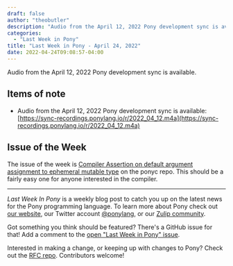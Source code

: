 ```yaml
---
draft: false
author: "theobutler"
description: "Audio from the April 12, 2022 Pony development sync is available."
categories:
  - "Last Week in Pony"
title: "Last Week in Pony - April 24, 2022"
date: 2022-04-24T09:08:57-04:00
---
```


Audio from the April 12, 2022 Pony development sync is available.

<!-- more -->

## Items of note

- Audio from the April 12, 2022 Pony development sync is available: [https://sync-recordings.ponylang.io/r/2022_04_12.m4a](https://sync-recordings.ponylang.io/r/2022_04_12.m4a)

## Issue of the Week

The issue of the week is [Compiler Assertion on default argument assignment to ephemeral mutable type](https://github.com/ponylang/ponyc/issues/4089) on the ponyc repo. This should be a fairly easy one for anyone interested in the compiler.

---

_Last Week In Pony_ is a weekly blog post to catch you up on the latest news for the Pony programming language. To learn more about Pony check out [our website](https://ponylang.io), our Twitter account [@ponylang](https://twitter.com/ponylang), or our [Zulip community](https://ponylang.zulipchat.com).

Got something you think should be featured? There's a GitHub issue for that! Add a comment to the [open "Last Week in Pony" issue](https://github.com/ponylang/ponylang.github.io/issues?q=is%3Aissue+is%3Aopen+label%3Alast-week-in-pony).

Interested in making a change, or keeping up with changes to Pony? Check out the [RFC repo](https://github.com/ponylang/rfcs). Contributors welcome!
